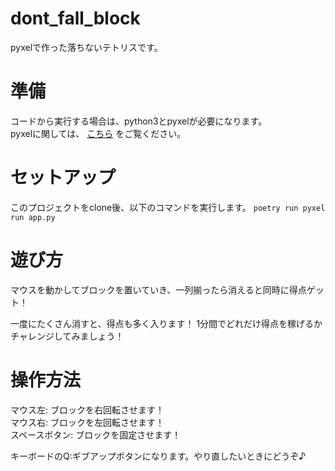 # dont_fall_block
pyxelで作った落ちないテトリスです。  

# 準備
コードから実行する場合は、python3とpyxelが必要になります。  
pyxelに関しては、 [こちら](https://github.com/kitao/pyxel) をご覧ください。

# セットアップ
このプロジェクトをclone後、以下のコマンドを実行します。
`poetry run pyxel run app.py`

# 遊び方
マウスを動かしてブロックを置いていき、一列揃ったら消えると同時に得点ゲット！  

一度にたくさん消すと、得点も多く入ります！
1分間でどれだけ得点を稼げるかチャレンジしてみましょう！

# 操作方法
マウス左: ブロックを右回転させます！  
マウス右: ブロックを左回転させます！  
スペースボタン: ブロックを固定させます！  

キーボードのQ:ギブアップボタンになります。やり直したいときにどうぞ♪

